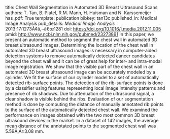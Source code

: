 title: Chest Wall Segmentation in Automated 3D Breast Ultrasound Scans
authors: T. Tan, B. Platel, R.M. Mann, H. Huisman and N. Karssemeijer
has_pdf: True
template: publication
bibkey: tan13c
published_in: Medical Image Analysis
pub_details: <i>Medical Image Analysis</i> 2013;17:1273Ã¢â‚¬â€œ1281
doi: https://doi.org/10.1016/j.media.2012.11.005
pmid: http://www.ncbi.nlm.nih.gov/pubmed/23273891
In this paper, we present an automatic method to segment the chest wall in automated 3D breast ultrasound images. Determining the location of the chest wall in automated 3D breast ultrasound images is necessary in computer-aided detection systems to remove automatically detected cancer candidates beyond the chest wall and it can be of great help for inter- and intra-modal image registration. We show that the visible part of the chest wall in an automated 3D breast ultrasound image can be accurately modeled by a cylinder. We fit the surface of our cylinder model to a set of automatically detected rib-surface points. The detection of the rib-surface points is done by a classifier using features representing local image intensity patterns and presence of rib shadows. Due to attenuation of the ultrasound signal, a clear shadow is visible behind the ribs. Evaluation of our segmentation method is done by computing the distance of manually annotated rib points to the surface of the automatically detected chest wall. We examined the performance on images obtained with the two most common 3D breast ultrasound devices in the market. In a dataset of 142 images, the average mean distance of the annotated points to the segmented chest wall was 5.59Ã‚Â±3.08 mm.

